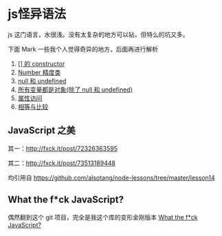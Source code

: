 # js怪异语法

js 这门语言，水很浅。没有太复杂的地方可以钻，但特么的坑又多。

下面 Mark 一些我个人觉得奇异的地方，后面再进行解析

1. [ [] 的 constructor ](https://github.com/guangxiao/strange-js/issues/1)
2. [Number 精度类](https://github.com/guangxiao/strange-js/issues/2)
3. [null 和 undefined](https://github.com/guangxiao/strange-js/issues/3)
4. [所有变量都是对象(除了 null 和 undefined)](https://github.com/guangxiao/strange-js/issues/4)
5. [属性访问](https://github.com/guangxiao/strange-js/issues/5)
6. [相等与比较](https://github.com/guangxiao/strange-js/issues/6)


## JavaScript 之美

其一：http://fxck.it/post/72326363595

其二：http://fxck.it/post/73513189448

均引用自 https://github.com/alsotang/node-lessons/tree/master/lesson14


## What the f*ck JavaScript?

偶然翻到这个 git 项目，完全是我这个库的变形金刚版本  [What the f*ck JavaScript?](https://github.com/denysdovhan/wtfjs/blob/master/README-zh-cn.md#what-the-fck-javascript)



